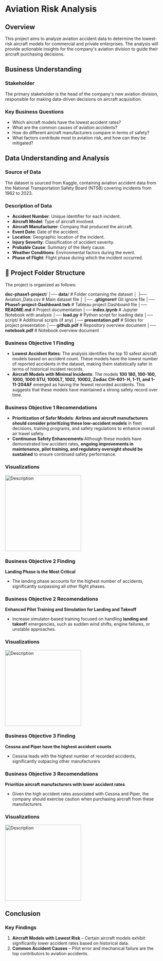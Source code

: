 
# Aviation Risk Analysis

## Overview
This project aims to analyze aviation accident data to determine the lowest-risk aircraft models for commercial and private enterprises. The analysis will provide actionable insights for the company's aviation division to guide their aircraft purchasing decisions.

## Business Understanding
### Stakeholder
The primary stakeholder is the head of the company's new aviation division, responsible for making data-driven decisions on aircraft acquisition.

### Key Business Questions
- Which aircraft models have the lowest accident rates?
- What are the common causes of aviation accidents?
- How do different aircraft manufacturers compare in terms of safety?
- What factors contribute most to aviation risk, and how can they be mitigated?

## Data Understanding and Analysis
### Source of Data
The dataset is sourced from Kaggle, containing aviation accident data from the National Transportation Safety Board (NTSB) covering incidents from 1962 to 2023.

### Description of Data
- **Accident Number**: Unique identifier for each incident.
- **Aircraft Model**: Type of aircraft involved.
- **Aircraft Manufacturer**: Company that produced the aircraft.
- **Event Date**: Date of the accident.
- **Location**: Geographic location of the incident.
- **Injury Severity**: Classification of accident severity.
- **Probable Cause**: Summary of the likely cause.
- **Weather Conditions**: Environmental factors during the event.
- **Phase of Flight**: Flight phase during which the incident occurred.

## 📂 Project Folder Structure

The project is organized as follows:

**dsc-phase1-project**/ │── **data**/ # Folder containing the dataset │ ├── Aviation_Data.csv # Main dataset file │ │── **.gitignore**# Git ignore file │── **Phase1-project-Dashboard.twb** # Tableau project Dashboard file │── **README.md** # Project documentation │── **index.ipynb** # Jupyter Notebook with analysis │── **load.py** # Python script for loading data │── script/ # Additional scripts (if any) │── **presentation.pdf** # Slides for project presentation │── **github.pdf** # Repository overview document │── **notebook.pdf** # Notebook overview document

 ### Business Objective 1 Finding
  - **Lowest Accident Rates**: The analysis identifies the top 10 safest aircraft models based on accident count. These models 
    have the lowest number of reported accidents in the dataset, making them statistically safer in terms of historical incident 
    records.
 - **Aircraft Models with Minimal Incidents**: The models **100 180, 100-160, 1000, 1000 STU, 1000LT, 1002, 100D2, Zodiac CH-601- 
    H, 1-11, and 1-11-204AF** emerged as having the fewest recorded accidents. This suggests that these models have maintained a 
    strong safety record over time.

 ### Business Objective 1 Recomendations
- **Prioritization of Safer Models**: **Airlines and aircraft manufacturers should consider prioritizing these low-accident 
    models** in fleet decisions, training programs, and safety regulations to enhance overall air travel safety.
- **Continuous Safety Enhancements**:Although these models have demonstrated low accident rates, **ongoing improvements in 
    maintenance, pilot training, and regulatory oversight should be sustained** to ensure continued safety performance.
### Visualizations

 <img src="https://github.com/user-attachments/assets/3006b025-4275-4a45-af72-a3744cc57de7" alt="Description" width="250">

### Business Objective 2 Finding
  **Landing Phase is the Most Critical**
  - The landing phase accounts for the highest number of accidents, significantly surpassing all other flight phases.

### Business Objective 2 Recomendations
  **Enhanced Pilot Training and Simulation for Landing and Takeoff**
   - Increase simulator-based training focused on handling **landing and takeof**f emergencies, such as sudden wind shifts, 
    engine failures, or unstable approaches.

### Visualizations
  <img src="https://github.com/user-attachments/assets/dfec545d-582a-4bca-b95c-378ebf8dc935" alt="Description" width="250">


### Business Objective 3 Finding
  **Cessna and Piper have the highest accident counts**
  - Cessna leads with the highest number of recorded accidents, significantly outpacing other manufacturers
    
### Business Objective 3 Recomendations
  **Prioritize aircraft manufacturers with lower accident rates**
   - Given the high accident rates associated with Cessna and Piper, the company should exercise caution when purchasing aircraft 
     from these manufacturers.

 ### Visualizations
  <img src="https://github.com/user-attachments/assets/754b9920-535c-480d-8724-a4f0814dcda4" alt="Description" width="250">

## Conclusion
### Key Findings
1. **Aircraft Models with Lowest Risk** – Certain aircraft models exhibit significantly lower accident rates based on historical data.
2. **Common Accident Causes** – Pilot error and mechanical failure are the top contributors to aviation accidents.


